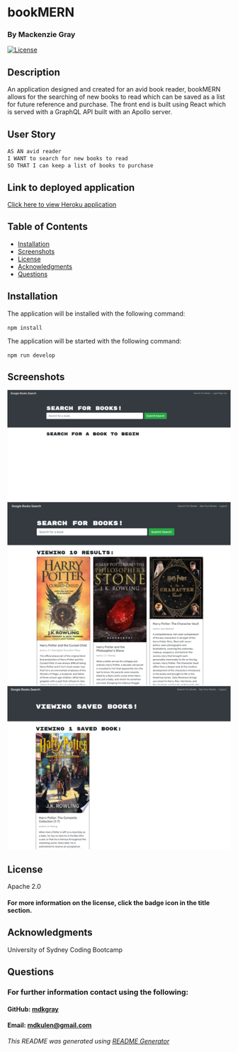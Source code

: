 # bookMERN

### By Mackenzie Gray 

[![License](https://img.shields.io/badge/License-Apache_2.0-blue.svg)](https://opensource.org/licenses/Apache-2.0)

## Description

An application designed and created for an avid book reader, bookMERN allows for the searching of new books to read which can be saved as a list for future reference and purchase. The front end is built using React which is served with a GraphQL API built with an Apollo server. 

## User Story

```
AS AN avid reader
I WANT to search for new books to read
SO THAT I can keep a list of books to purchase
```

## Link to deployed application

[Click here to view Heroku application]()

## Table of Contents

* [Installation](#Installation)
* [Screenshots](#Screenshots)
* [License](#License)
* [Acknowledgments](#Acknowledgments)
* [Questions](#Questions)

## Installation 

The application will be installed with the following command: 

`npm install`

The application will be started with the following command: 

`npm run develop`

## Screenshots

![Screenshot1](./client/public/assets/screenshots/screenshot1.png)
![Screenshot2](./client/public/assets/screenshots/screenshot2.png)
![Screenshot3](./client/public/assets/screenshots/screenshot3.png)

## License

Apache 2.0

#### For more information on the license, click the badge icon in the title section.

## Acknowledgments

University of Sydney Coding Bootcamp

## Questions

### For further information contact using the following:

#### GitHub: [mdkgray](https://github.com/mdkgray)

#### Email: mdkulen@gmail.com

_This README was generated using [README Generator](https://github.com/mdkgray/README_generator)_
